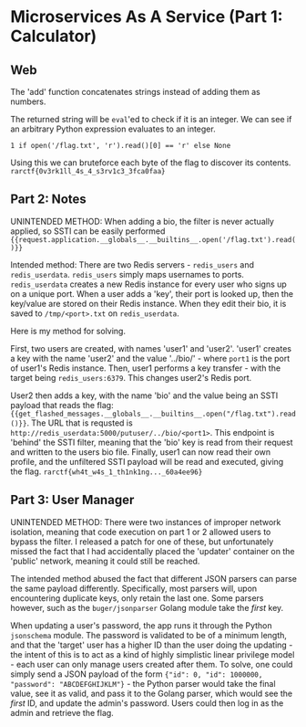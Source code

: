 # Microservices As A Service (Part 1: Calculator)
## Web

The 'add' function concatenates strings instead of adding them as numbers.

The returned string will be `eval`'ed to check if it is an integer. We can see if an arbitrary Python expression evaluates to an integer.

`1 if open('/flag.txt', 'r').read()[0] == 'r' else None`

Using this we can bruteforce each byte of the flag to discover its contents.
`rarctf{0v3rk1ll_4s_4_s3rv1c3_3fca0faa}`
## Part 2: Notes

UNINTENDED METHOD: When adding a bio, the filter is never actually applied, so SSTI can be easily performed
`{{request.application.__globals__.__builtins__.open('/flag.txt').read()}}`

Intended method:
There are two Redis servers - `redis_users` and `redis_userdata`. `redis_users` simply maps usernames to ports. `redis_userdata` creates a new Redis instance for every user who signs up on a unique port. When a user adds a 'key', their port is looked up, then the key/value are stored on their Redis instance. When they edit their bio, it is saved to `/tmp/<port>.txt` on `redis_userdata`.

Here is my method for solving.

First, two users are created, with names 'user1' and 'user2'. 'user1' creates a key with the name 'user2' and the value '../bio/<port1>' - where `port1` is the port of user1's Redis instance.
Then, user1 performs a key transfer - with the target being `redis_users:6379`. This changes user2's Redis port.

User2 then adds a key, with the name 'bio' and the value being an SSTI payload that reads the flag:
`{{get_flashed_messages.__globals__.__builtins__.open("/flag.txt").read()}}`. The URL that is requsted is `http://redis_userdata:5000/putuser/../bio/<port1>`. This endpoint is 'behind' the SSTI filter, meaning that the 'bio' key is read from their request and written to the users bio file. Finally, user1 can now read their own profile, and the unfiltered SSTI payload will be read and executed, giving the flag.
`rarctf{wh4t_w4s_1_th1nk1ng..._60a4ee96}`

## Part 3: User Manager

UNINTENDED METHOD: There were two instances of improper network isolation, meaning that code execution on part 1 or 2 allowed users to bypass the filter. I released a patch for one of these, but unfortunately missed the fact that I had accidentally placed the 'updater' container on the 'public' network, meaning it could still be reached.

The intended method abused the fact that different JSON parsers can parse the same payload differently. Specifically, most parsers will, upon encountering duplicate keys, only retain the last one. Some parsers however, such as the `buger/jsonparser` Golang module take the *first* key.

When updating a user's password, the app runs it through the Python `jsonschema` module. The password is validated to be of a minimum length, and that the 'target' user has a higher ID than the user doing the updating - the intent of this is to act as a kind of highly simplistic linear privilege model - each user can only manage users created after them.
To solve, one could simply send a JSON payload of the form `{"id": 0, "id": 1000000, "password": "ABCDEFGHIJKLM"}` - the Python parser would take the final value, see it as valid, and pass it to the Golang parser, which would see the *first* ID, and update the admin's password. Users could then log in as the admin and retrieve the flag.
